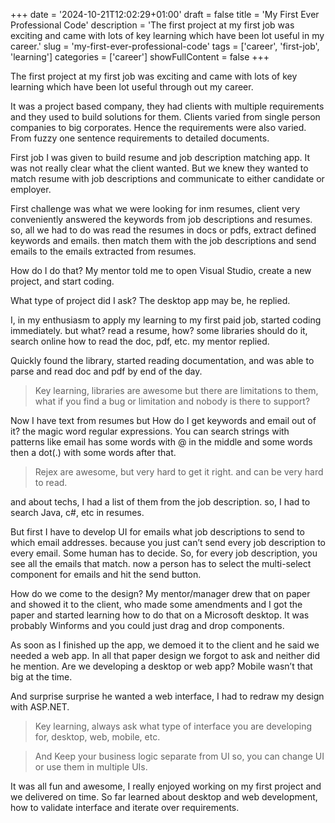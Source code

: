 +++
date = '2024-10-21T12:02:29+01:00'
draft = false
title = 'My First Ever Professional Code'
description = 'The first project at my first job was exciting and came with lots of key learning which have been lot useful in my career.'
slug = 'my-first-ever-professional-code'
tags = ['career', 'first-job', 'learning']
categories = ['career']
showFullContent = false
+++

The first project at my first job was exciting and came with lots of key learning which have been lot useful through out my career.

It was a project based company, they had clients with multiple requirements and they used to build solutions for them. Clients varied from single person companies to big corporates. Hence the requirements were also varied. From fuzzy one sentence requirements to detailed documents. 

First job I was given to build resume and job description matching app. It was not really clear what the client wanted. But we knew they wanted to match resume with job descriptions and communicate to either candidate or employer.

First challenge was what we were looking for inm resumes, client very conveniently answered the keywords from job descriptions and resumes. so, all we had to do was read the resumes in docs or pdfs, extract defined keywords and emails. then match them with the job descriptions and send emails to the emails extracted from resumes.


How do I do that? My mentor told me to open Visual Studio, create a new project, and start coding.

What type of project did I ask? The desktop app may be, he replied.

I, in my enthusiasm to apply my learning to my first paid job, started coding immediately. but what? read a resume, how? some libraries should do it, search online how to read the doc, pdf, etc. my mentor replied.

Quickly found the library, started reading documentation, and was able to parse and read doc and pdf by end of the day.

>Key learning, libraries are awesome but there are limitations to them, what if you find a bug or limitation and nobody is there to support?

Now I have text from resumes but How do I get keywords and email out of it? the magic word regular expressions. You can search strings with patterns like email has some words with @ in the middle and some words then a dot(.) with some words after that.

>Rejex are awesome, but very hard to get it right. and can be very hard to read.

and about techs, I had a list of them from the job description. so, I had to search Java, c#, etc in resumes.

But first I have to develop UI for emails what job descriptions to send to which email addresses. because you just can’t send every job description to every email. Some human has to decide. So, for every job description, you see all the emails that match. now a person has to select the multi-select component for emails and hit the send button.

How do we come to the design? My mentor/manager drew that on paper and showed it to the client, who made some amendments and I got the paper and started learning how to do that on a Microsoft desktop. It was probably Winforms and you could just drag and drop components.

As soon as I finished up the app, we demoed it to the client and he said we needed a web app. In all that paper design we forgot to ask and neither did he mention. Are we developing a desktop or web app? Mobile wasn’t that big at the time.

And surprise surprise he wanted a web interface, I had to redraw my design with ASP.NET.

>Key learning, always ask what type of interface you are developing for, desktop, web, mobile, etc.

>And Keep your business logic separate from UI so, you can change UI or use them in multiple UIs.

It was all fun and awesome, I really enjoyed working on my first project and we delivered on time. So far learned about desktop and web development, how to validate interface and iterate over requirements.

